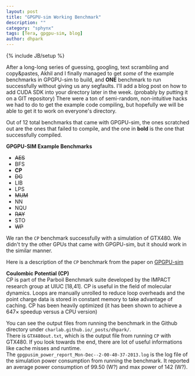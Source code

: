 ```yaml
---
layout: post
title: "GPGPU-sim Working Benchmark"
description: ""
category: "sphynx"
tags: [Tera, gpgpu-sim, blog]
author: dhpark
---
```

{% include JB/setup %}

After a long-long series of guessing, googling, text scrambling and copy&pastes, Akhil and I finally managed to get *some* of the example benchmarks in GPGPU-sim to build, and **ONE** benchmark to run successfully without giving us any segfaults. I'll add a blog post on how to add CUDA SDK into your directory later in the week. (probably by putting it on a GIT repository) There were a ton of semi-random, non-intuitive hacks we had to do to get the example code compiling, but hopefully we will be able to get it to work on everyone's directory.  

Out of 12 total benchmarks that came with GPGPU-sim, the ones scratched out are the ones that failed to compile, and the one in **bold** is the one that successfully compiled. 

**GPGPU-SIM Example Benchmarks**  
  * ~~AES~~ 
  * BFS
  * **CP**
  * ~~DG~~
  * LIB
  * LPS
  * ~~MUM~~
  * NN
  * NQU
  * ~~RAY~~
  * STO
  * ~~WP~~  


We ran the `CP` benchmark successfully with a simulation of GTX480. We didn't try the other GPUs that came with GPGPU-sim, but it should work in the similar manner. 

Here is a description of the `CP` benchmark from the paper on [GPGPU-sim](http://www.ece.ubc.ca/~aamodt/papers/gpgpusim.ispass09.pdf)

**Coulombic Potential (CP)**  
CP is part of the Parboil
Benchmark suite developed by the IMPACT research group at
UIUC [18,41]. CP is useful in the ﬁeld of molecular dynamics.
Loops are manually unrolled to reduce loop overheads and
the point charge data is stored in constant memory to take
advantage of caching. CP has been heavily optimized (it
has been shown to achieve a 647× speedup versus a CPU
version)  


You can see the output files from running the benchmark in the Github directory under `charlab.github.io/_posts/dhpark/`.  
There is `GTX480out.txt`, which is the output file from running `CP` with GTX480. If you look towards the end, there are lot of useful informations like cache misses and runtime.  
The `gpgpusim_power_report_Mon-Dec--2-00-40-37-2013.log` is the log file of the simulation power consumption from running the benchmark. It reported an average power consumption of 99.50 (W?) and max power of 142 (W?). 


